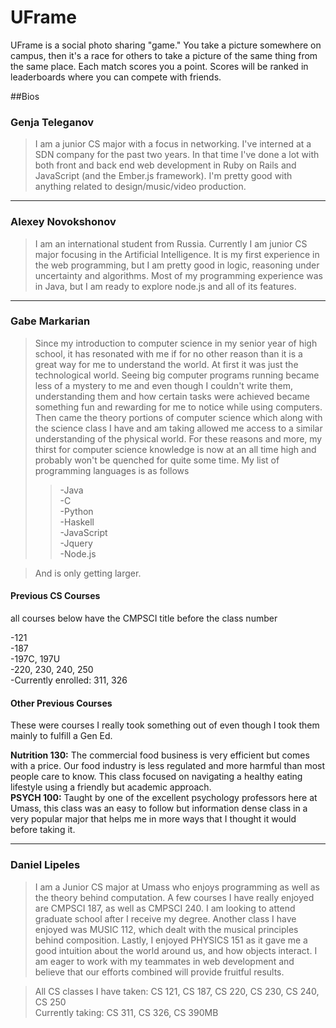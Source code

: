 UFrame
====

UFrame is a social photo sharing "game." You take a picture somewhere on campus, then it's a race for others to take a picture of the same thing from the same place. Each match scores you a point. Scores will be ranked in leaderboards where you can compete with friends.

##Bios

### Genja Teleganov
> I am a junior CS major with a focus in networking. I've interned at a SDN company for the past two years. In that time I've done a lot with both front and back end web development in Ruby on Rails and JavaScript (and the Ember.js framework). I'm pretty good with anything related to design/music/video production.

-----------

### Alexey Novokshonov
> I am an international student from Russia. Currently I am junior CS major focusing in the Artificial Intelligence. It is my first experience in the web programming, but I am pretty good in logic, reasoning under uncertainty and algorithms. Most of my programming experience was in Java, but I am ready to explore node.js and all of its features.

-----------

### Gabe Markarian
> Since my introduction to computer science in my senior year of high school, it has resonated with me if for no other reason than it is a great way for me to understand the world.  At first it was just the technological world.  Seeing big computer programs running became less of a mystery to me and even though I couldn't write them, understanding them and how certain tasks were achieved became something fun and rewarding for me to notice while using computers.  Then came the theory portions of computer science which along with the science class I have and am taking allowed me access to a similar understanding of the physical world.  For these reasons and more, my thirst for computer science knowledge is now at an all time high and probably won't be quenched for quite some time.  My list of programming languages is as follows  
>>-Java  
-C  
-Python  
-Haskell  
-JavaScript  
-Jquery  
-Node.js

> And is only getting larger.

#### Previous CS Courses
all courses below have the CMPSCI title before the class number

-121  
-187  
-197C, 197U  
-220, 230, 240, 250  
-Currently enrolled: 311, 326

#### Other Previous Courses

These were courses I really took something out of even though I took them mainly to fulfill a Gen Ed.

**Nutrition 130:** The commercial food business is very efficient but comes with a price.  Our food industry is less regulated and more harmful than most people care to know.  This class focused on navigating a healthy eating lifestyle using a friendly but academic approach.  
**PSYCH 100:** Taught by one of the excellent psychology professors here at Umass, this class was an easy to follow but information dense class in a very popular major that helps me in more ways that I thought it would before taking it.

-----------

### Daniel Lipeles
> I am a Junior CS major at Umass who enjoys programming as well as the theory behind computation. A few courses I have really enjoyed are CMPSCI 187, as well as CMPSCI 240. I am looking to attend graduate school after I receive my degree. Another class I have enjoyed was MUSIC 112, which dealt with the musical principles behind composition. Lastly, I enjoyed PHYSICS 151 as it gave me a good intuition about the world around us, and how objects interact. I am eager to work with my teammates in web development and believe that our efforts combined will provide fruitful results. 

> All CS classes I have taken: CS 121, CS 187, CS 220, CS 230, CS 240, CS 250  
> Currently taking: CS 311, CS 326, CS 390MB
